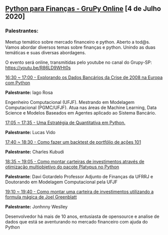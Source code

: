 ## [Python para Finanças - GruPy Online][0] [4 de Julho 2020]

### Palestrantes:

Meetup temático sobre mercado financeiro e python. Aberto a tod@s.
Vamos abordar diversos temas sobre finanças e python. Unindo as duas temáticas e suas diversas abordagens.

O evento será online, transmitidas pelo youtube no canal do Grupy-SP:
https://youtu.be/R86LD9WHt0s

[16:30 ~ 17:00 - Explorando os Dados Bancários da Crise de 2008 na Europa com Python][1]

**Palestrante:** Iago Rosa

Engenheiro Computacional (UFJF). Mestrando em Modelagem Computacional (PGMC/UFJF). Atua nas áreas de Machine Learning, Data Science e Modelos Baseados em Agentes aplicado ao Sistema Bancário.

[17:05 ~ 17:35 - Uma Estratégia de Quantitativa em Python.][2]

**Palestrante:** Lucas Vido


[17:40 ~ 18:30 - Como fazer um backtest de portfólio de ações 101][3]

**Palestrante:**  Charles Kubudi

[18:35 ~ 19:05 - Como montar carteiras de investimentos através de otimização multiobjetivo do pacote Platypus no Python][4]

**Palestrante**: Davi Gotardelo
Professor Adjunto de Finanças da UFRRJ e Doutorando em Modelagem Computacional pela UFJF

[19:10 ~ 19:40 - Como montar uma carteira de investimentos utilizando a formula mágica de Joel Greenblatt][5]

**Palestrante:** Jonhnny Weslley

Desenvolvedor há mais de 10 anos, entusiasta de opensource e analise de dados que está se aventurando no mercado financeiro com ajuda do Python


[0]: https://www.meetup.com/pt-BR/Grupy-SP/events/271239196/
[1]: https://docs.google.com/presentation/d/12Xqjm1QgZrzHtCHJNBEAJG4oHatS6yGOiIatI79rRYE/edit?usp=sharing
[2]: https://github.com/grupy-sp/encontros/blob/master/slides/lucas-vido.pdf
[3]: https://www.meetup.com/pt-BR/Grupy-SP/events/271239196/
[4]: https://docs.google.com/presentation/d/1IsPK8mYgAWNeHEZoPQzzLzSgNFXPao92fEG5QPLpGAY/edit?usp=sharing
[5]: https://jonhnnyweslley.net/slides/grupy-formula-magica-joel-greenblatt/#/
